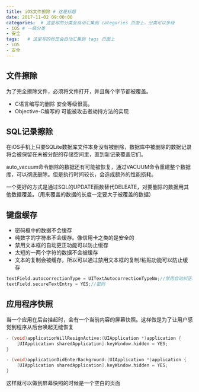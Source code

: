 ```yaml
---
title: iOS文件擦除 # 这是标题
date: 2017-11-02 09:00:00
categories:  # 这里写的分类会自动汇集到 categories 页面上，分类可以多级
- iOS # 一级分类
- 安全
tags:   # 这里写的标签会自动汇集到 tags 页面上
- iOS
- 安全
---
```

## 文件擦除

为了完全擦除文件，必须将文件打开，并且每个字节都被覆盖。

* C语言编写的删除 安全等级很高。
* Objective-C编写的 可能被攻击者劫持方法的实现

## SQL记录擦除

在iOS手机上只要SQLite数据库文件本身没有被删除，数据库中被删除的数据记录将会被保留在未被分配的存储空间里，直到新记录覆盖它们。

auto_vacuum命令删除的数据还有可能被恢复，通过VACUUM命令重建整个数据库，可以彻底删除。但是执行时间较长，会造成额外的性能损耗。

一个更好的方式是通过SQL的UPDATE函数替代DELEATE，对要删除的数据用其他数据覆盖。（用来覆盖的数据的长度一定要大于被覆盖的数据）

## 键盘缓存

* 密码框中的数据不会缓存
* 纯数字的字符串不会缓存。像信用卡之类的是安全的
* 禁用文本框的自动更正功能可以防止缓存
* 太短的一两个字符的数据不会被缓存
* 文本的复制会被缓存，所以可以通过禁用文本框的复制/粘贴功能可以防止缓存

```Objective-C
textField.autocorrectionType = UITextAutocorrectionTypeNo;//禁用自动纠正功能
textField.secureTextEntry = YES;//密码
```
## 应用程序快照
当一个应用在后台挂起时，会有一个当前内容的屏幕快照。这样做是为了让用户感觉到程序从后台唤起无缝恢复

```Objective-C
- (void)applicationWillResignActive:(UIApplication *)application {
    [UIApplication sharedApplication].keyWindow.hidden = YES;
}

- (void)applicationDidEnterBackground:(UIApplication *)application {
    [UIApplication sharedApplication].keyWindow.hidden = YES;
}
```
这样就可以做到屏幕快照的时候是一个空白的页面
